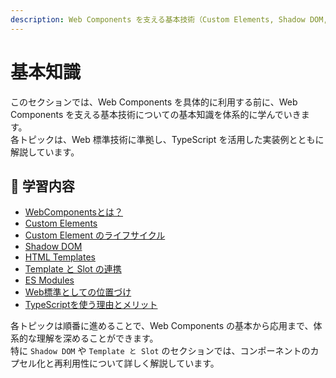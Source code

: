```yaml
---
description: Web Components を支える基本技術（Custom Elements, Shadow DOM, Templates など）をTypeScriptと共に体系的に学ぶセクション。
---
```


# 基本知識

このセクションでは、Web Components を具体的に利用する前に、Web Components を支える基本技術についての基本知識を体系的に学んでいきます。  
各トピックは、Web 標準技術に準拠し、TypeScript を活用した実装例とともに解説しています。

## 🔹 学習内容

- [WebComponentsとは？](./webcomponents-overview)
- [Custom Elements](./custom-elements)
- [Custom Element のライフサイクル](./custom-element-lifecycle)
- [Shadow DOM](./shadow-dom)
- [HTML Templates](./html-templates)
- [Template と Slot の連携](./template-slot-integration)
- [ES Modules](./es-modules)
- [Web標準としての位置づけ](./standards-position)
- [TypeScriptを使う理由とメリット](./why-typescript)

各トピックは順番に進めることで、Web Components の基本から応用まで、体系的な理解を深めることができます。  
特に `Shadow DOM` や `Template と Slot` のセクションでは、コンポーネントのカプセル化と再利用性について詳しく解説しています。


